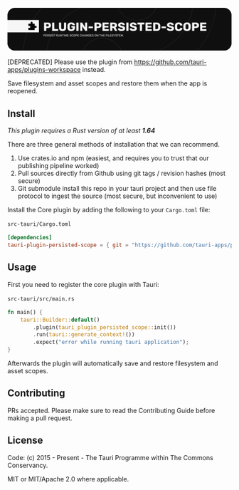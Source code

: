 ![plugin-persisted-scope](banner.png)

[DEPRECATED] Please use the plugin from
https://github.com/tauri-apps/plugins-workspace instead.

Save filesystem and asset scopes and restore them when the app is reopened.

## Install

_This plugin requires a Rust version of at least **1.64**_

There are three general methods of installation that we can recommend.

1. Use crates.io and npm (easiest, and requires you to trust that our publishing
   pipeline worked)
2. Pull sources directly from Github using git tags / revision hashes (most
   secure)
3. Git submodule install this repo in your tauri project and then use file
   protocol to ingest the source (most secure, but inconvenient to use)

Install the Core plugin by adding the following to your `Cargo.toml` file:

`src-tauri/Cargo.toml`

```toml
[dependencies]
tauri-plugin-persisted-scope = { git = "https://github.com/tauri-apps/plugins-workspace", branch = "v1" }
```

## Usage

First you need to register the core plugin with Tauri:

`src-tauri/src/main.rs`

```rust
fn main() {
    tauri::Builder::default()
        .plugin(tauri_plugin_persisted_scope::init())
        .run(tauri::generate_context!())
        .expect("error while running tauri application");
}
```

Afterwards the plugin will automatically save and restore filesystem and asset
scopes.

## Contributing

PRs accepted. Please make sure to read the Contributing Guide before making a
pull request.

## License

Code: (c) 2015 - Present - The Tauri Programme within The Commons Conservancy.

MIT or MIT/Apache 2.0 where applicable.
